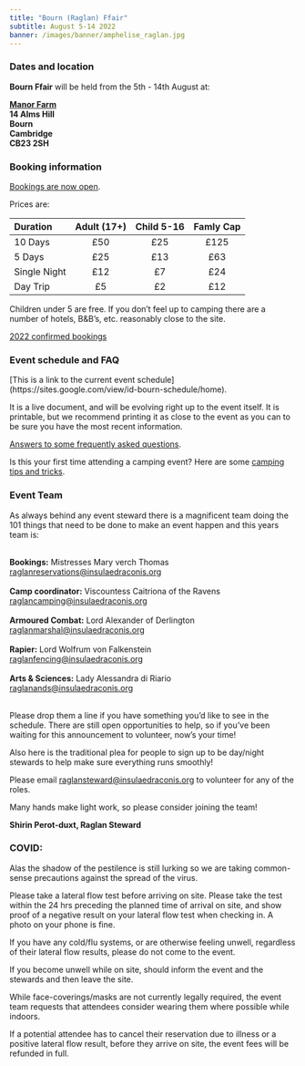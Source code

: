 ```yaml
---
title: "Bourn (Raglan) Ffair"
subtitle: August 5-14 2022
banner: /images/banner/amphelise_raglan.jpg
---
```


<h3>Dates and location</h3>
<b>Bourn Ffair</b> will be held from the 5th - 14th August at: 

<b><a href="http://manorfarmbourn.com">Manor Farm</a><br>
14 Alms Hill<br>
Bourn<br>
Cambridge<br>
CB23 2SH</b>

<h3>Booking information</h3>
<a href="https://forms.gle/71cbzLMKKDzH5XDM8">Bookings are now open</a>.

Prices are:

| Duration | Adult (17+) | Child 5-16 | Famly Cap |
| :------ | :------: | :------: | :------: |
| 10 Days | £50 | £25 | £125 |
| 5 Days | £25 | £13 | £63 |
| Single Night | £12 | £7 | £24 |
| Day Trip | £5 | £2 | £12 |

Children under 5 are free. If you don’t feel up to camping there are a number of hotels, B&B’s, etc. reasonably close to the site.

[2022 confirmed bookings](https://docs.google.com/spreadsheets/d/e/2PACX-1vSXcoyvjdnSZrVLrjOtcJejgVy7gi1ZJPqx0ZrNVe-KsTgojgDfEjrVmII2PHltcg_bbwLU1Ikvz-gA/pubhtml?gid=0&single=true)

<h3>Event schedule and FAQ</h3>
[This is a link to the current event schedule](https://sites.google.com/view/id-bourn-schedule/home). 

It is a live document, and will be evolving right up to the event itself. It is printable, but we recommend printing it as close to the event as you can to be sure you have the most recent information.

[Answers to some frequently asked questions](https://docs.google.com/document/d/e/2PACX-1vQbU5DmIwlt3Rd-B0m_ZZP3DfUZejhnLSIKHm5HsJ31S3tTQJrwWH1Us0-r2PJbvH_FKKOxXVfnLUsX/pub).

Is this your first time attending a camping event? Here are some [camping tips and tricks](https://tinyurl.com/48j4aur4).

<h3>Event Team</h3>
As always behind any event steward there is a magnificent team doing the 101 things that need to be done to make an event happen and this years team is:<br><br>

<b>Bookings:</b> Mistresses Mary verch Thomas<br>
[raglanreservations@insulaedraconis.org](mailto:raglanreservations@insulaedraconis.org)<br><br>
<b>Camp coordinator:</b> Viscountess Caitriona of the Ravens<br>
[raglancamping@insulaedraconis.org](mailto:raglancamping@insulaedraconis.org)<br><br>
<b>Armoured Combat:</b> Lord Alexander of Derlington<br>
[raglanmarshal@insulaedraconis.org](mailto:raglanmarshal@insulaedraconis.org)<br><br>
<b>Rapier:</b> Lord Wolfrum von Falkenstein<br>
[raglanfencing@insulaedraconis.org](mailto:raglanfencing@insulaedraconis.org)<br><br>
<b>Arts & Sciences:</b> Lady Alessandra di Riario<br>
[raglanands@insulaedraconis.org](mailto:raglanaands@insulaedraconis.org)<br><br>

Please drop them a line if you have something you’d like to see in the schedule. There are still open opportunities to help, so if you’ve been waiting for this announcement to volunteer, now’s your time!

Also here is the traditional plea for people to sign up to be day/night stewards to help make sure everything runs smoothly! 

Please email [raglansteward@insulaedraconis.org](mailto:raglansteward@insuleadraconis.org) to volunteer for any of the roles.

Many hands make light work, so please consider joining the team!

<b>Shirin Perot-duxt, Raglan Steward</b>


<h3>COVID:</h3>
Alas the shadow of the pestilence is still lurking so we are taking common-sense precautions against the spread of the virus.

Please take a lateral flow test before arriving on site. Please take the test within the 24 hrs preceding the planned time of arrival on site, and show proof of a negative result on your lateral flow test when checking in. A photo on your phone is fine.

If you have any cold/flu systems, or are otherwise feeling unwell, regardless of their lateral flow results, please do not come to the event.

If you become unwell while on site, should inform the event and the stewards and then leave the site.

While face-coverings/masks are not currently legally required, the event team requests that attendees consider wearing them where possible while indoors.

If a potential attendee has to cancel their reservation due to illness or a positive lateral flow result, before they arrive on site,  the event fees will be refunded in full.


